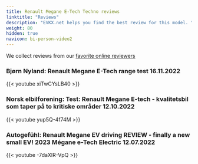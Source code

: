 ```yaml
---
title: Renault Megane E-Tech Techno reviews
linktitle: "Reviews"
description: "EVKX.net helps you find the best review for this model. "
weight: 80
hidden: true
navicon: bi-person-video2
---
```

We collect reviews from our [favorite online reviewers](/guides/evreviewers/)

### Bjørn Nyland: Renault Megane E-Tech range test 16.11.2022

{{< youtube xiTwCYsLB40 >}}

### Norsk elbilforening: Test: Renault Megane E-tech - kvalitetsbil som taper på to kritiske områder 12.10.2022

{{< youtube yup5Q-4f74M >}}

### Autogefühl: Renault Megane EV driving REVIEW - finally a new small EV! 2023 Mégane e-Tech Electric 12.07.2022

{{< youtube -7daXlR-VpQ >}}

